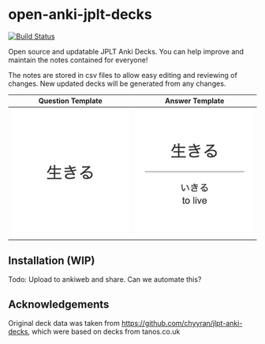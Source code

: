 # open-anki-jplt-decks
[![Build Status](https://www.travis-ci.com/jamsinclair/open-anki-jplt-decks.svg?token=yUwj6sQDufx9XzvuNEjP&branch=master)](https://www.travis-ci.com/jamsinclair/open-anki-jplt-decks)

Open source and updatable JPLT Anki Decks. You can help improve and maintain the notes contained for everyone!

The notes are stored in csv files to allow easy editing and reviewing of changes. New updated decks will be generated from any changes.

| Question Template | Answer Template |
| :---: | :---: |
| <img alt="Question Template" src="screenshots/question.png" width="320"> | <img alt="Answer Template" src="screenshots/answer.png" width="320"> |

## Installation (WIP)

Todo: Upload to ankiweb and share. Can we automate this?

## Acknowledgements
Original deck data was taken from https://github.com/chyyran/jlpt-anki-decks,
which were based on decks from tanos.co.uk
